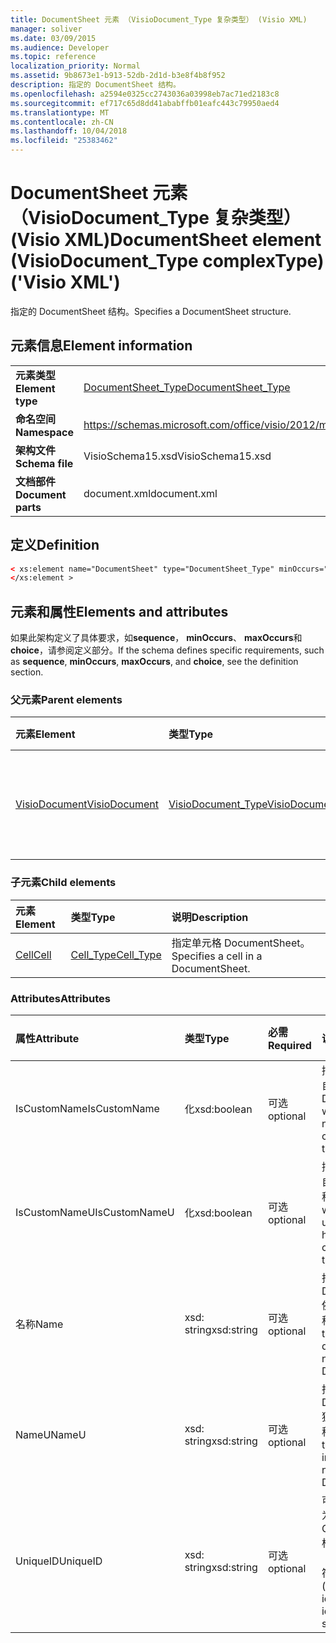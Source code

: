 ```yaml
---
title: DocumentSheet 元素 （VisioDocument_Type 复杂类型） (Visio XML)
manager: soliver
ms.date: 03/09/2015
ms.audience: Developer
ms.topic: reference
localization_priority: Normal
ms.assetid: 9b8673e1-b913-52db-2d1d-b3e8f4b8f952
description: 指定的 DocumentSheet 结构。
ms.openlocfilehash: a2594e0325cc2743036a03998eb7ac71ed2183c8
ms.sourcegitcommit: ef717c65d8dd41ababffb01eafc443c79950aed4
ms.translationtype: MT
ms.contentlocale: zh-CN
ms.lasthandoff: 10/04/2018
ms.locfileid: "25383462"
---
```

# <a name="documentsheet-element-visiodocumenttype-complextype-visio-xml"></a><span data-ttu-id="b2cd6-103">DocumentSheet 元素 （VisioDocument_Type 复杂类型） (Visio XML)</span><span class="sxs-lookup"><span data-stu-id="b2cd6-103">DocumentSheet element (VisioDocument_Type complexType) ('Visio XML')</span></span>

<span data-ttu-id="b2cd6-104">指定的 DocumentSheet 结构。</span><span class="sxs-lookup"><span data-stu-id="b2cd6-104">Specifies a DocumentSheet structure.</span></span>
  
## <a name="element-information"></a><span data-ttu-id="b2cd6-105">元素信息</span><span class="sxs-lookup"><span data-stu-id="b2cd6-105">Element information</span></span>

|||
|:-----|:-----|
|<span data-ttu-id="b2cd6-106">**元素类型**</span><span class="sxs-lookup"><span data-stu-id="b2cd6-106">**Element type**</span></span> <br/> |[<span data-ttu-id="b2cd6-107">DocumentSheet_Type</span><span class="sxs-lookup"><span data-stu-id="b2cd6-107">DocumentSheet_Type</span></span>](documentsheet_type-complextypevisio-xml.md) <br/> |
|<span data-ttu-id="b2cd6-108">**命名空间**</span><span class="sxs-lookup"><span data-stu-id="b2cd6-108">**Namespace**</span></span> <br/> |https://schemas.microsoft.com/office/visio/2012/main  <br/> |
|<span data-ttu-id="b2cd6-109">**架构文件**</span><span class="sxs-lookup"><span data-stu-id="b2cd6-109">**Schema file**</span></span> <br/> |<span data-ttu-id="b2cd6-110">VisioSchema15.xsd</span><span class="sxs-lookup"><span data-stu-id="b2cd6-110">VisioSchema15.xsd</span></span>  <br/> |
|<span data-ttu-id="b2cd6-111">**文档部件**</span><span class="sxs-lookup"><span data-stu-id="b2cd6-111">**Document parts**</span></span> <br/> |<span data-ttu-id="b2cd6-112">document.xml</span><span class="sxs-lookup"><span data-stu-id="b2cd6-112">document.xml</span></span>  <br/> |
   
## <a name="definition"></a><span data-ttu-id="b2cd6-113">定义</span><span class="sxs-lookup"><span data-stu-id="b2cd6-113">Definition</span></span>

```XML
< xs:element name="DocumentSheet" type="DocumentSheet_Type" minOccurs="0" maxOccurs="1" >
</xs:element >
```

## <a name="elements-and-attributes"></a><span data-ttu-id="b2cd6-114">元素和属性</span><span class="sxs-lookup"><span data-stu-id="b2cd6-114">Elements and attributes</span></span>

<span data-ttu-id="b2cd6-115">如果此架构定义了具体要求，如**sequence**， **minOccurs**、 **maxOccurs**和**choice**，请参阅定义部分。</span><span class="sxs-lookup"><span data-stu-id="b2cd6-115">If the schema defines specific requirements, such as **sequence**, **minOccurs**, **maxOccurs**, and **choice**, see the definition section.</span></span> 
  
### <a name="parent-elements"></a><span data-ttu-id="b2cd6-116">父元素</span><span class="sxs-lookup"><span data-stu-id="b2cd6-116">Parent elements</span></span>

|<span data-ttu-id="b2cd6-117">**元素**</span><span class="sxs-lookup"><span data-stu-id="b2cd6-117">**Element**</span></span>|<span data-ttu-id="b2cd6-118">**类型**</span><span class="sxs-lookup"><span data-stu-id="b2cd6-118">**Type**</span></span>|<span data-ttu-id="b2cd6-119">**说明**</span><span class="sxs-lookup"><span data-stu-id="b2cd6-119">**Description**</span></span>|
|:-----|:-----|:-----|
|[<span data-ttu-id="b2cd6-120">VisioDocument</span><span class="sxs-lookup"><span data-stu-id="b2cd6-120">VisioDocument</span></span>](visiodocument-elementvisio-xml.md) <br/> |[<span data-ttu-id="b2cd6-121">VisioDocument_Type</span><span class="sxs-lookup"><span data-stu-id="b2cd6-121">VisioDocument_Type</span></span>](visiodocument_type-complextypevisio-xml.md) <br/> |<span data-ttu-id="b2cd6-122">Microsoft Visio 文档的根元素。</span><span class="sxs-lookup"><span data-stu-id="b2cd6-122">The root element of a Microsoft Visio document.</span></span>  <br/> |
   
### <a name="child-elements"></a><span data-ttu-id="b2cd6-123">子元素</span><span class="sxs-lookup"><span data-stu-id="b2cd6-123">Child elements</span></span>

|<span data-ttu-id="b2cd6-124">**元素**</span><span class="sxs-lookup"><span data-stu-id="b2cd6-124">**Element**</span></span>|<span data-ttu-id="b2cd6-125">**类型**</span><span class="sxs-lookup"><span data-stu-id="b2cd6-125">**Type**</span></span>|<span data-ttu-id="b2cd6-126">**说明**</span><span class="sxs-lookup"><span data-stu-id="b2cd6-126">**Description**</span></span>|
|:-----|:-----|:-----|
|[<span data-ttu-id="b2cd6-127">Cell</span><span class="sxs-lookup"><span data-stu-id="b2cd6-127">Cell</span></span>](cell-elementvisio-xml.md) <br/> |[<span data-ttu-id="b2cd6-128">Cell_Type</span><span class="sxs-lookup"><span data-stu-id="b2cd6-128">Cell_Type</span></span>](cell_type-complextypevisio-xml.md) <br/> |<span data-ttu-id="b2cd6-129">指定单元格 DocumentSheet。</span><span class="sxs-lookup"><span data-stu-id="b2cd6-129">Specifies a cell in a DocumentSheet.</span></span>  <br/> |
   
### <a name="attributes"></a><span data-ttu-id="b2cd6-130">Attributes</span><span class="sxs-lookup"><span data-stu-id="b2cd6-130">Attributes</span></span>

|<span data-ttu-id="b2cd6-131">**属性**</span><span class="sxs-lookup"><span data-stu-id="b2cd6-131">**Attribute**</span></span>|<span data-ttu-id="b2cd6-132">**类型**</span><span class="sxs-lookup"><span data-stu-id="b2cd6-132">**Type**</span></span>|<span data-ttu-id="b2cd6-133">**必需**</span><span class="sxs-lookup"><span data-stu-id="b2cd6-133">**Required**</span></span>|<span data-ttu-id="b2cd6-134">**说明**</span><span class="sxs-lookup"><span data-stu-id="b2cd6-134">**Description**</span></span>|<span data-ttu-id="b2cd6-135">**可能的值**</span><span class="sxs-lookup"><span data-stu-id="b2cd6-135">**Possible values**</span></span>|
|:-----|:-----|:-----|:-----|:-----|
|<span data-ttu-id="b2cd6-136">IsCustomName</span><span class="sxs-lookup"><span data-stu-id="b2cd6-136">IsCustomName</span></span>  <br/> |<span data-ttu-id="b2cd6-137">化</span><span class="sxs-lookup"><span data-stu-id="b2cd6-137">xsd:boolean</span></span>  <br/> |<span data-ttu-id="b2cd6-138">可选</span><span class="sxs-lookup"><span data-stu-id="b2cd6-138">optional</span></span>  <br/> |<span data-ttu-id="b2cd6-139">描述是否由用户自定义名称。</span><span class="sxs-lookup"><span data-stu-id="b2cd6-139">Describes whether the name has been customized by the user.</span></span>  <br/> |<span data-ttu-id="b2cd6-140">化类型的值。</span><span class="sxs-lookup"><span data-stu-id="b2cd6-140">Values of the xsd:Boolean type.</span></span>  <br/> |
|<span data-ttu-id="b2cd6-141">IsCustomNameU</span><span class="sxs-lookup"><span data-stu-id="b2cd6-141">IsCustomNameU</span></span>  <br/> |<span data-ttu-id="b2cd6-142">化</span><span class="sxs-lookup"><span data-stu-id="b2cd6-142">xsd:boolean</span></span>  <br/> |<span data-ttu-id="b2cd6-143">可选</span><span class="sxs-lookup"><span data-stu-id="b2cd6-143">optional</span></span>  <br/> |<span data-ttu-id="b2cd6-144">描述是否由用户自定义的通用名称。</span><span class="sxs-lookup"><span data-stu-id="b2cd6-144">Describes whether the universal name has been customized by the user.</span></span>  <br/> |<span data-ttu-id="b2cd6-145">化类型的值。</span><span class="sxs-lookup"><span data-stu-id="b2cd6-145">Values of the xsd:Boolean type.</span></span>  <br/> |
|<span data-ttu-id="b2cd6-146">名称</span><span class="sxs-lookup"><span data-stu-id="b2cd6-146">Name</span></span>  <br/> |<span data-ttu-id="b2cd6-147">xsd: string</span><span class="sxs-lookup"><span data-stu-id="b2cd6-147">xsd:string</span></span>  <br/> |<span data-ttu-id="b2cd6-148">可选</span><span class="sxs-lookup"><span data-stu-id="b2cd6-148">optional</span></span>  <br/> |<span data-ttu-id="b2cd6-149">指定的 DocumentSheet 依赖于语言的名称。</span><span class="sxs-lookup"><span data-stu-id="b2cd6-149">Specifies the language-dependent name of the DocumentSheet.</span></span>  <br/> |<span data-ttu-id="b2cd6-150">Xsd: string 类型的值。</span><span class="sxs-lookup"><span data-stu-id="b2cd6-150">Values of the xsd:string type.</span></span>  <br/> |
|<span data-ttu-id="b2cd6-151">NameU</span><span class="sxs-lookup"><span data-stu-id="b2cd6-151">NameU</span></span>  <br/> |<span data-ttu-id="b2cd6-152">xsd: string</span><span class="sxs-lookup"><span data-stu-id="b2cd6-152">xsd:string</span></span>  <br/> |<span data-ttu-id="b2cd6-153">可选</span><span class="sxs-lookup"><span data-stu-id="b2cd6-153">optional</span></span>  <br/> |<span data-ttu-id="b2cd6-154">指定的 DocumentSheet 独立于语言的名称。</span><span class="sxs-lookup"><span data-stu-id="b2cd6-154">Specifies the language- independent name of the DocumentSheet.</span></span>  <br/> |<span data-ttu-id="b2cd6-155">Xsd: string 类型的值。</span><span class="sxs-lookup"><span data-stu-id="b2cd6-155">Values of the xsd:string type.</span></span>  <br/> |
|<span data-ttu-id="b2cd6-156">UniqueID</span><span class="sxs-lookup"><span data-stu-id="b2cd6-156">UniqueID</span></span>  <br/> |<span data-ttu-id="b2cd6-157">xsd: string</span><span class="sxs-lookup"><span data-stu-id="b2cd6-157">xsd:string</span></span>  <br/> |<span data-ttu-id="b2cd6-158">可选</span><span class="sxs-lookup"><span data-stu-id="b2cd6-158">optional</span></span>  <br/> |<span data-ttu-id="b2cd6-159">可选属性，类型为 string。</span><span class="sxs-lookup"><span data-stu-id="b2cd6-159">Optional string.</span></span> <span data-ttu-id="b2cd6-160">标识形状 GUID （全局唯一标识符）。</span><span class="sxs-lookup"><span data-stu-id="b2cd6-160">A GUID (globally unique identifier) identifying the shape.</span></span>  <br/> |<span data-ttu-id="b2cd6-161">Xsd: string 类型的值。</span><span class="sxs-lookup"><span data-stu-id="b2cd6-161">Values of the xsd:string type.</span></span>  <br/> |
   

